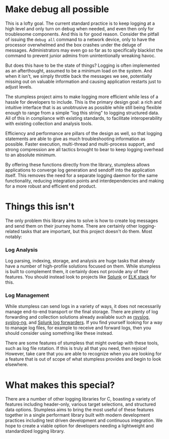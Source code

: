 # Make debug all possible

This is a lofty goal. The current standard practice is to keep logging at a high
level and only turn on debug when needed, and even then only for troublesome
components. And this is for good reason. Consider the pitfall of issuing the
`debug all` command to a network device, only to have the processor overwhelmed
and the box crashes under the deluge of messages. Administrators may even go so
far as to specifically blacklist the command to prevent junior admins from
unintentionally wreaking havoc.

But does this have to be the state of things? Logging is often implemented as
an afterthought, assumed to be a minimum load on the system. And when it isn't,
we simply throttle back the messages we see, potentially missing out on valuable
information and causing application restarts just to adjust levels.

The stumpless project aims to make logging more efficient while less of a hassle
for developers to include. This is the primary design goal: a rich and intuitive
interface that is as unobtrusive as possible while still being flexible enough
to range from a simple "log this string" to logging structured data. All of this
in compliance with existing standards, to facilitate interoperability with
existing collection and analysis tools.

Efficiency and performance are pillars of the design as well, so that logging
statements are able to give as much troubleshooting information as possible.
Faster execution, multi-thread and multi-process support, and strong compression
are all tactics brought to bear to keep logging overhead to an absolute minimum.

By offering these functions directly from the library, stumpless allows
applications to converge log generation and sendoff into the application itself.
This removes the need for a separate logging daemon for the same functionality,
reducing integration points and interdependencies and making for a more robust
and efficient end product.

# Things this isn't

The only problem this library aims to solve is how to create log messages and
send them on their journey home. There are certainly other logging-related tasks
that are important, but this project doesn't do them. Most notably:

### Log Analysis

Log parsing, indexing, storage, and analysis are huge tasks that already have
a number of high-profile solutions focused on them. While stumpless is built to
complement them, it certainly does not provide any of their features. You should
instead look to projects like [Splunk](https://www.splunk.com/) or
[ELK stack](https://www.elastic.co/elk-stack) for this.

### Log Management

While stumpless can send logs in a variety of ways, it does not necessarily
manage end-to-end transport or the final storage. There are plenty of log
forwarding and collection solutions already available such as
[rsyslog](https://www.rsyslog.com/), [syslog-ng](https://www.syslog-ng.com/),
and
[Splunk log forwarders](https://www.splunk.com/en_us/download/universal-forwarder.html).
If you find yourself looking for a way to manage log files, for example to
receive and forward logs, then you should consider using something like these
instead.

There are some features of stumpless that might overlap with these tools, such
as log file rotation. If this is truly all that you need, then rejoice! However,
take care that you are able to recognize when you are looking for a feature that
is out of scope of what stumpless provides and begin to look elsewhere.

# What makes this special?

There are a number of other logging libraries for C, boasting a variety of
features including header-only, various target selections, and structured data
options. Stumpless aims to bring the most useful of these features together in a
single performant library built with modern development practices including test
driven development and continuous integration. We hope to create a viable option
for developers needing a lightweight and standardized logging library.
